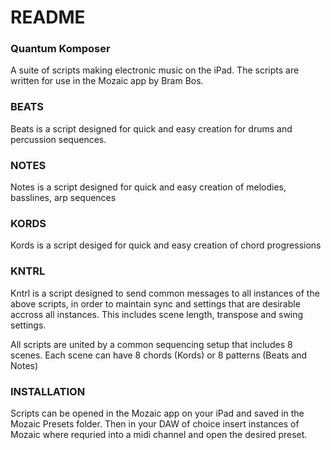 # README

### Quantum Komposer

A suite of scripts making electronic music on the iPad. The scripts are written for use in the Mozaic app by Bram Bos.

### BEATS

Beats is a script designed for quick and easy creation for drums and percussion sequences.

### NOTES

Notes is a script designed for quick and easy creation of melodies, basslines, arp sequences

### KORDS

Kords is a script desiged for quick and easy creation of chord progressions

### KNTRL

Kntrl is a script designed to send common messages to all instances of the above scripts, in order to maintain sync and settings that are desirable accross all instances. This includes scene length, transpose and swing settings.

All scripts are united by a common sequencing setup that includes 8 scenes. Each scene can have 8 chords (Kords) or 8 patterns (Beats and Notes)

### INSTALLATION
Scripts can be opened in the Mozaic app on your iPad and saved in the Mozaic Presets folder. Then in your DAW of choice insert instances of Mozaic where requried into a midi channel and open the desired preset.
